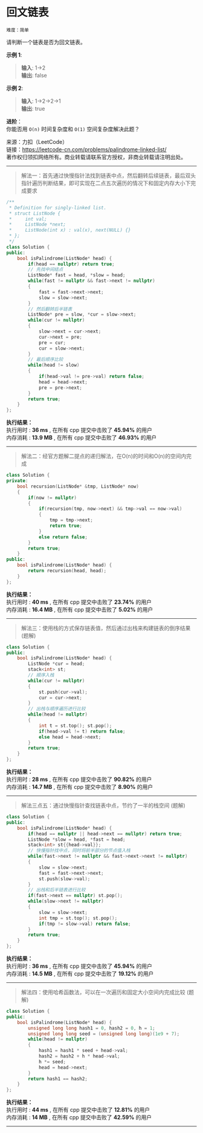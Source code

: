 # 回文链表 #  
`难度：简单` 

请判断一个链表是否为回文链表。  

**示例 1**:  
>**输入**: 1->2  
>**输出**: false  

**示例 2**:  
>**输入**: 1->2->2->1  
>**输出**: true  

**进阶**：  
你能否用 `O(n)` 时间复杂度和 `O(1)` 空间复杂度解决此题？  

来源：力扣（LeetCode）  
链接：https://leetcode-cn.com/problems/palindrome-linked-list/  
著作权归领扣网络所有。商业转载请联系官方授权，非商业转载请注明出处。  

---  
>解法一：首先通过快慢指针法找到链表中点，然后翻转后续链表，最后双头指针遍历判断结果，即可实现在二点五次遍历的情况下和固定内存大小下完成要求  

```C++  
/**
 * Definition for singly-linked list.
 * struct ListNode {
 *     int val;
 *     ListNode *next;
 *     ListNode(int x) : val(x), next(NULL) {}
 * };
 */
class Solution {
public:
    bool isPalindrome(ListNode* head) {
        if(head == nullptr) return true;
        // 先找中间结点
        ListNode* fast = head, *slow = head;
        while(fast != nullptr && fast->next != nullptr)
        {
            fast = fast->next->next;
            slow = slow->next;
        }
        // 然后翻转后半链表
        ListNode* pre = slow, *cur = slow->next;
        while(cur != nullptr)
        {
            slow->next = cur->next;
            cur->next = pre;
            pre = cur;
            cur = slow->next;
        }
        // 最后顺序比较
        while(head != slow)
        {
            if(head->val != pre->val) return false;
            head = head->next;
            pre = pre->next;
        }
        return true;
    }
};
```  

**执行结果：**  
执行用时 : **36 ms** , 在所有 cpp 提交中击败了 **45.94%** 的用户  
内存消耗 : **13.9 MB** , 在所有 cpp 提交中击败了 **46.93%** 的用户  

---  
>解法二：经官方题解二提点的递归解法，在O(n)的时间和O(n)的空间内完成  

```C++  
class Solution {
private:
    bool recursion(ListNode* &tmp, ListNode* now)
    {
        if(now != nullptr)
        {
            if(recursion(tmp, now->next) && tmp->val == now->val)
            {
                tmp = tmp->next;
                return true;
            }
            else return false;
        }
        return true;
    }
public:
    bool isPalindrome(ListNode* head) {
        return recursion(head, head);
    }
};
```  

**执行结果：**  
执行用时 : **40 ms** , 在所有 cpp 提交中击败了 **23.74%** 的用户  
内存消耗 : **16.4 MB** , 在所有 cpp 提交中击败了 **5.02%** 的用户  

---  
>解法三：使用栈的方式保存链表值，然后通过出栈来构建链表的倒序结果 (题解)  

```C++  
class Solution {
public:
    bool isPalindrome(ListNode* head) {
        ListNode *cur = head;
        stack<int> st;
        // 顺序入栈
        while(cur != nullptr)
        {
            st.push(cur->val);
            cur = cur->next;
        }
        // 出栈与顺序遍历进行比较
        while(head != nullptr)
        {
            int t = st.top(); st.pop();
            if(head->val != t) return false;
            else head = head->next;
        }
        return true;
    }
};
```  

**执行结果：**  
执行用时 : **28 ms** , 在所有 cpp 提交中击败了 **90.82%** 的用户  
内存消耗 : **14.7 MB** , 在所有 cpp 提交中击败了 **8.90%** 的用户  

---  
>解法三点五：通过快慢指针查找链表中点，节约了一半的栈空间 (题解)  

```C++  
class Solution {
public:
    bool isPalindrome(ListNode* head) {
        if(head == nullptr || head->next == nullptr) return true;
        ListNode *slow = head, *fast = head;
        stack<int> st{{head->val}};
        // 快慢指针找中点，同时将前半部分的节点值入栈
        while(fast->next != nullptr && fast->next->next != nullptr)
        {
            slow = slow->next;
            fast = fast->next->next;
            st.push(slow->val);
        }
        // 出栈和后半链表进行比较
        if(fast->next == nullptr) st.pop();
        while(slow->next != nullptr)
        {
            slow = slow->next;
            int tmp = st.top(); st.pop();
            if(tmp != slow->val) return false;
        }
        return true;
    }
};
```  

**执行结果：**  
执行用时 : **36 ms** , 在所有 cpp 提交中击败了 **45.94%** 的用户  
内存消耗 : **14.5 MB** , 在所有 cpp 提交中击败了 **19.12%** 的用户  

---  
>解法四：使用哈希函数法，可以在一次遍历和固定大小空间内完成比较 (题解)  

```C++  
class Solution {
public:
    bool isPalindrome(ListNode* head) {
        unsigned long long hash1 = 0, hash2 = 0, h = 1;
        unsigned long long seed = (unsigned long long)(1e9 + 7);
        while(head != nullptr)
        {
            hash1 = hash1 * seed + head->val;
            hash2 = hash2 + h * head->val;
            h *= seed;
            head = head->next;
        }
        return hash1 == hash2;
    }
};
```  

**执行结果：**  
执行用时 : **44 ms** , 在所有 cpp 提交中击败了 **12.81%** 的用户  
内存消耗 : **14 MB** , 在所有 cpp 提交中击败了 **42.59%** 的用户  

---  